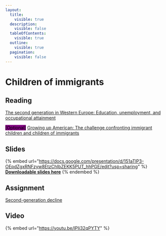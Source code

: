 ```yaml
---
layout:
  title:
    visible: true
  description:
    visible: false
  tableOfContents:
    visible: true
  outline:
    visible: true
  pagination:
    visible: false
---
```


# Children of immigrants

## Reading

[The second generation in Western Europe: Education, unemployment, and occupational attainment](https://drive.google.com/file/d/17AsgKiEQNxQbHjefiqOsA0D85RoWoDP\_/view?usp=sharing)

<mark style="background-color:purple;">\[Optional]</mark> [Growing up American: The challenge confronting immigrant children and children of immigrants](https://drive.google.com/file/d/16qE-QwTTqHmveDo3TXIIll4sJsU1zapx/view?usp=sharing)

## Slides

{% embed url="https://docs.google.com/presentation/d/151aTlP3-OEpdZgxRNFzyw8EtzChIbZEKK5PUT_hhPGE/edit?usp=sharing" %}
[**Downloadable slides here**](https://docs.google.com/presentation/d/151aTlP3-OEpdZgxRNFzyw8EtzChIbZEKK5PUT\_hhPGE/edit?usp=sharing)
{% endembed %}

## Assignment

[Second-generation decline](https://docs.google.com/document/d/1PmzsUH6mgxHCRdb9h0CIFUCUdAqd2EQo94mZ4gxuEjA/edit?usp=sharing)

## Video

{% embed url="https://youtu.be/lPIi32qPYTY" %}
